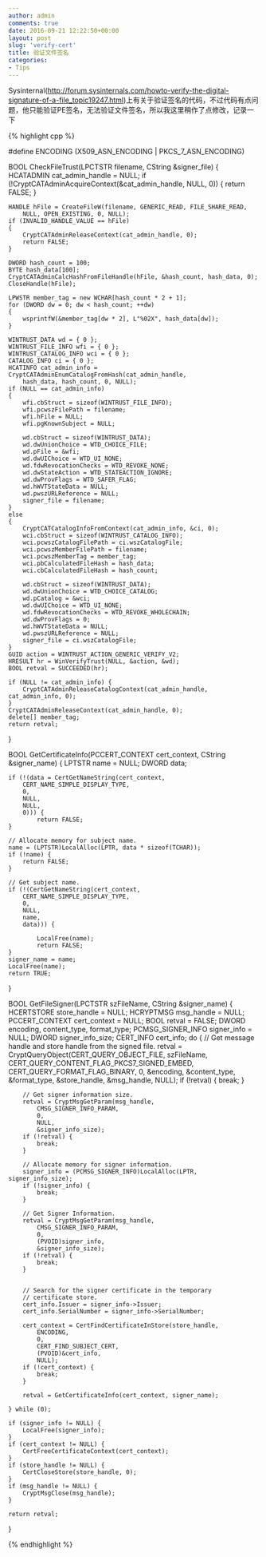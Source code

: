 ```yaml
---
author: admin
comments: true
date: 2016-09-21 12:22:50+00:00
layout: post
slug: 'verify-cert'
title: 验证文件签名
categories:
- Tips
---
```


Sysinternal(http://forum.sysinternals.com/howto-verify-the-digital-signature-of-a-file_topic19247.html)上有关于验证签名的代码，不过代码有点问题，他只能验证PE签名，无法验证文件签名，所以我这里稍作了点修改，记录一下

{% highlight cpp %}

#define ENCODING (X509_ASN_ENCODING | PKCS_7_ASN_ENCODING)

BOOL CheckFileTrust(LPCTSTR filename, CString &signer_file)
{
	HCATADMIN cat_admin_handle = NULL;
	if (!CryptCATAdminAcquireContext(&cat_admin_handle, NULL, 0))
	{
		return FALSE;
	}

	HANDLE hFile = CreateFileW(filename, GENERIC_READ, FILE_SHARE_READ,
		NULL, OPEN_EXISTING, 0, NULL);
	if (INVALID_HANDLE_VALUE == hFile)
	{
		CryptCATAdminReleaseContext(cat_admin_handle, 0);
		return FALSE;
	}

	DWORD hash_count = 100;
	BYTE hash_data[100];
	CryptCATAdminCalcHashFromFileHandle(hFile, &hash_count, hash_data, 0);
	CloseHandle(hFile);

	LPWSTR member_tag = new WCHAR[hash_count * 2 + 1];
	for (DWORD dw = 0; dw < hash_count; ++dw)
	{
		wsprintfW(&member_tag[dw * 2], L"%02X", hash_data[dw]);
	}

	WINTRUST_DATA wd = { 0 };
	WINTRUST_FILE_INFO wfi = { 0 };
	WINTRUST_CATALOG_INFO wci = { 0 };
	CATALOG_INFO ci = { 0 };
	HCATINFO cat_admin_info = CryptCATAdminEnumCatalogFromHash(cat_admin_handle,
		hash_data, hash_count, 0, NULL);
	if (NULL == cat_admin_info)
	{
		wfi.cbStruct = sizeof(WINTRUST_FILE_INFO);
		wfi.pcwszFilePath = filename;
		wfi.hFile = NULL;
		wfi.pgKnownSubject = NULL;

		wd.cbStruct = sizeof(WINTRUST_DATA);
		wd.dwUnionChoice = WTD_CHOICE_FILE;
		wd.pFile = &wfi;
		wd.dwUIChoice = WTD_UI_NONE;
		wd.fdwRevocationChecks = WTD_REVOKE_NONE;
		wd.dwStateAction = WTD_STATEACTION_IGNORE;
		wd.dwProvFlags = WTD_SAFER_FLAG;
		wd.hWVTStateData = NULL;
		wd.pwszURLReference = NULL;
		signer_file = filename;
	}
	else
	{
		CryptCATCatalogInfoFromContext(cat_admin_info, &ci, 0);
		wci.cbStruct = sizeof(WINTRUST_CATALOG_INFO);
		wci.pcwszCatalogFilePath = ci.wszCatalogFile;
		wci.pcwszMemberFilePath = filename;
		wci.pcwszMemberTag = member_tag;
		wci.pbCalculatedFileHash = hash_data;
		wci.cbCalculatedFileHash = hash_count;

		wd.cbStruct = sizeof(WINTRUST_DATA);
		wd.dwUnionChoice = WTD_CHOICE_CATALOG;
		wd.pCatalog = &wci;
		wd.dwUIChoice = WTD_UI_NONE;
		wd.fdwRevocationChecks = WTD_REVOKE_WHOLECHAIN;
		wd.dwProvFlags = 0;
		wd.hWVTStateData = NULL;
		wd.pwszURLReference = NULL;
		signer_file = ci.wszCatalogFile;
	}
	GUID action = WINTRUST_ACTION_GENERIC_VERIFY_V2;
	HRESULT hr = WinVerifyTrust(NULL, &action, &wd);
	BOOL retval = SUCCEEDED(hr);

	if (NULL != cat_admin_info) {
		CryptCATAdminReleaseCatalogContext(cat_admin_handle, cat_admin_info, 0);
	}
	CryptCATAdminReleaseContext(cat_admin_handle, 0);
	delete[] member_tag;
	return retval;
}

BOOL GetCertificateInfo(PCCERT_CONTEXT cert_context, CString &signer_name)
{
	LPTSTR name = NULL;
	DWORD data;

	if (!(data = CertGetNameString(cert_context,
		CERT_NAME_SIMPLE_DISPLAY_TYPE,
		0,
		NULL,
		NULL,
		0))) {
			return FALSE;
	}

	// Allocate memory for subject name.
	name = (LPTSTR)LocalAlloc(LPTR, data * sizeof(TCHAR));
	if (!name) {
		return FALSE;
	}

	// Get subject name.
	if (!(CertGetNameString(cert_context,
		CERT_NAME_SIMPLE_DISPLAY_TYPE,
		0,
		NULL,
		name,
		data))) {

			LocalFree(name);
			return FALSE;
	}
	signer_name = name;
	LocalFree(name);
	return TRUE;
}


BOOL GetFileSigner(LPCTSTR szFileName, CString &signer_name)
{
	HCERTSTORE store_handle = NULL;
	HCRYPTMSG msg_handle = NULL;
	PCCERT_CONTEXT cert_context = NULL;
	BOOL retval = FALSE;
	DWORD encoding, content_type, format_type;
	PCMSG_SIGNER_INFO signer_info = NULL;
	DWORD signer_info_size;
	CERT_INFO cert_info;
	do
	{
		// Get message handle and store handle from the signed file.
		retval = CryptQueryObject(CERT_QUERY_OBJECT_FILE,
			szFileName,
			CERT_QUERY_CONTENT_FLAG_PKCS7_SIGNED_EMBED,
			CERT_QUERY_FORMAT_FLAG_BINARY,
			0,
			&encoding,
			&content_type,
			&format_type,
			&store_handle,
			&msg_handle,
			NULL);
		if (!retval) {
			break;
		}

		// Get signer information size.
		retval = CryptMsgGetParam(msg_handle,
			CMSG_SIGNER_INFO_PARAM,
			0,
			NULL,
			&signer_info_size);
		if (!retval) {
			break;
		}

		// Allocate memory for signer information.
		signer_info = (PCMSG_SIGNER_INFO)LocalAlloc(LPTR, signer_info_size);
		if (!signer_info) {
			break;
		}

		// Get Signer Information.
		retval = CryptMsgGetParam(msg_handle,
			CMSG_SIGNER_INFO_PARAM,
			0,
			(PVOID)signer_info,
			&signer_info_size);
		if (!retval) {
			break;
		}


		// Search for the signer certificate in the temporary 
		// certificate store.
		cert_info.Issuer = signer_info->Issuer;
		cert_info.SerialNumber = signer_info->SerialNumber;

		cert_context = CertFindCertificateInStore(store_handle,
			ENCODING,
			0,
			CERT_FIND_SUBJECT_CERT,
			(PVOID)&cert_info,
			NULL);
		if (!cert_context) {
			break;
		}

		retval = GetCertificateInfo(cert_context, signer_name);

	} while (0);

	if (signer_info != NULL) { 
		LocalFree(signer_info); 
	}
	if (cert_context != NULL) {
		CertFreeCertificateContext(cert_context);
	}
	if (store_handle != NULL) {
		CertCloseStore(store_handle, 0);
	}
	if (msg_handle != NULL) {
		CryptMsgClose(msg_handle);
	}

	return retval;
}

{% endhighlight %}